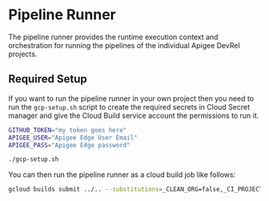 # Pipeline Runner

The pipeline runner provides the runtime execution context and orchestration
for running the pipelines of the individual Apigee DevRel projects.

## Required Setup

If you want to run the pipeline runner in your own project then you need to
run the `gcp-setup.sh` script to create the required secrets in Cloud Secret
manager and give the Cloud Build service account the permissions to run it.

```sh
GITHUB_TOKEN="my token goes here"
APIGEE_USER="Apigee Edge User Email"
APIGEE_PASS="Apigee Edge password"

./gcp-setup.sh
```

You can then run the pipeline runner as a cloud build job like follows:

```sh
gcloud builds submit ../.. --substitutions=_CLEAN_ORG=false,_CI_PROJECT=references/my-reference,..
```




